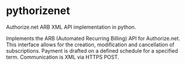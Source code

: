 # pythorizenet
Authorize.net ARB XML API implementation in python.

Implements the ARB (Automated Recurring Billing) API for Authorize.net. This interface allows for the creation, modification and cancellation of subscriptions. Payment is drafted on a defined schedule for a specified term. Communication is XML via HTTPS POST. 
